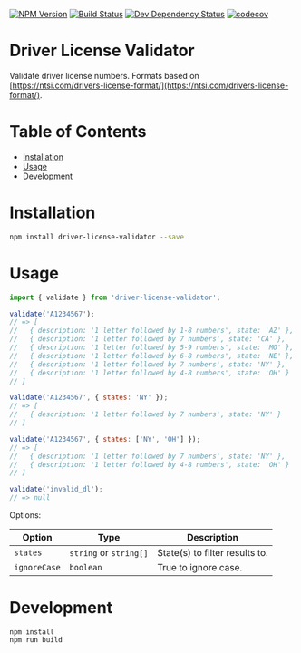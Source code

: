 [![NPM Version](https://badge.fury.io/js/js-rules-engine.svg)](https://badge.fury.io/js/driver-license-validator)
[![Build Status](https://travis-ci.org/justinlettau/driver-license-validator.svg?branch=master)](https://travis-ci.org/justinlettau/driver-license-validator)
[![Dev Dependency Status](https://david-dm.org/justinlettau/driver-license-validator/dev-status.svg)](https://david-dm.org/justinlettau/js-rules-engine?type=dev)
[![codecov](https://codecov.io/gh/justinlettau/driver-license-validator/branch/master/graph/badge.svg)](https://codecov.io/gh/justinlettau/driver-license-validator)

# Driver License Validator

Validate driver license numbers.
Formats based on [https://ntsi.com/drivers-license-format/](https://ntsi.com/drivers-license-format/).

# Table of Contents

- [Installation](#installation)
- [Usage](#usage)
- [Development](#development)

# Installation

```bash
npm install driver-license-validator --save
```

# Usage

```js
import { validate } from 'driver-license-validator';

validate('A1234567');
// => [
//   { description: '1 letter followed by 1-8 numbers', state: 'AZ' },
//   { description: '1 letter followed by 7 numbers', state: 'CA' },
//   { description: '1 letter followed by 5-9 numbers', state: 'MO' },
//   { description: '1 letter followed by 6-8 numbers', state: 'NE' },
//   { description: '1 letter followed by 7 numbers', state: 'NY' },
//   { description: '1 letter followed by 4-8 numbers', state: 'OH' }
// ]

validate('A1234567', { states: 'NY' });
// => [
//   { description: '1 letter followed by 7 numbers', state: 'NY' }
// ]

validate('A1234567', { states: ['NY', 'OH'] });
// => [
//   { description: '1 letter followed by 7 numbers', state: 'NY' },
//   { description: '1 letter followed by 4-8 numbers', state: 'OH' }
// ]

validate('invalid_dl');
// => null
```

Options:

| Option       | Type                   | Description                    |
| ------------ | ---------------------- | ------------------------------ |
| `states`     | `string` or `string[]` | State(s) to filter results to. |
| `ignoreCase` | `boolean`              | True to ignore case.           |

# Development

```
npm install
npm run build
```
